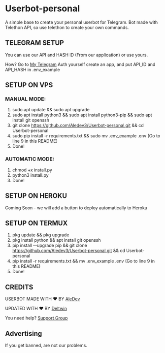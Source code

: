 # Userbot-personal

A simple base to create your personal userbot for Telegram.
Bot made with Telethon API, so use telethon to create your own commands.

## TELEGRAM SETUP

You can use our API and HASH ID (From our application) or use yours.

How? Go to [My Telegram](https://my.telegram.org/auth) Auth yourself create an app, and put API_ID and API_HASH in .env_example

## SETUP ON VPS

### MANUAL MODE:
1. sudo apt update && sudo apt upgrade
2. sudo apt install python3 && sudo apt install python3-pip && sudo apt install git openssh
3. git clone https://github.com/Aledev3/Userbot-personal.git && cd Userbot-personal
4. sudo pip install -r requirements.txt && sudo mv .env_example .env (Go to line 9 in this README)
5. Done!

### AUTOMATIC MODE:
1. chmod +x install.py
2. python3 install.py
3. Done!

## SETUP ON HEROKU

Coming Soon - we will add a button to deploy automatically to Heroku

## SETUP ON TERMUX 

1. pkg update && pkg upgrade
2. pkg install python && apt install git openssh
3. pip install --upgrade pip && git clone https://github.com/Aledev3/Userbot-personal.git && cd Userbot-personal
4. pip install -r requirements.txt && mv .env_example .env (Go to line 9 in this README)
5. Done!

## CREDITS 

USERBOT MADE WITH ❤️ BY [AleDev](https://t.me/Muffa0)

UPDATED WITH ❤️ BY [Deltwin](https://t.me/OgDeltwin)

You need help? [Support Group](https://t.me/+KBsgKABzPBU0MWNk)

## Advertising
If you get banned, are not our problems.
